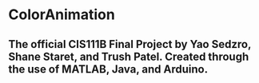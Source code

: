 # ColorAnimation
## The official CIS111B Final Project by Yao Sedzro, Shane Staret, and Trush Patel. Created through the use of MATLAB, Java, and Arduino.
